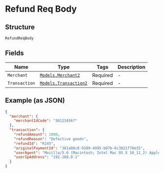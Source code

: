 
# Refund Req Body

## Structure

`RefundReqBody`

## Fields

| Name | Type | Tags | Description |
|  --- | --- | --- | --- |
| `Merchant` | [`Models.Merchant2`](../../doc/models/merchant-2.md) | Required | - |
| `Transaction` | [`Models.Transaction2`](../../doc/models/transaction-2.md) | Required | - |

## Example (as JSON)

```json
{
  "merchant": {
    "merchantIdCode": "301234567"
  },
  "transaction": {
    "refundAmount": 1000,
    "refundReason": "Defective goods",
    "refundId": "R145",
    "originalPaymentId": "381a08c8-9189-4995-b07b-6c3821f70e35",
    "userAgent": "Mozilla/5.0 (Macintosh; Intel Mac OS X 10_11_2) AppleWebKit/537.36 (KHTML, like Gecko) Chrome/47.0.2526.106 Safari/537.36",
    "userIpAddress": "192.168.0.1"
  }
}
```

